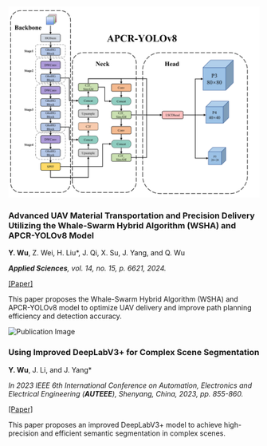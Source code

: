 <!-- - **Y. Wu**, Z. Wei, H. Liu*, J. Qi, X. Su, J. Yang, and Q. Wu, " Advanced UAV Material Transportation and Precision Delivery Utilizing the Whale-Swarm Hybrid Algorithm (WSHA) and APCR-YOLOv8 Model", **Applied Sciences**, vol. 14, no. 15, p. 6621, 2024. [[Paper]](paper/applsci-14-06621-v2.pdf)

- **Y. Wu**, J. Li, and J. Yang*, "Using Improved DeepLabV3+ for Complex Scene Segmentation", in 2023 IEEE 6th International Conference on Automation, Electronics and Electrical Engineering (**AUTEEE**), Shenyang, China, 2023, pp. 855-860. [[Paper]](paper/Using_Improved_DeepLabV3_for_Complex_Scene_Segmentation.pdf) -->

<!-- publications.md内容 -->
<div class="publication-card row align-items-center mb-4">
    <div class="col-md-6">
        <div class="publication-image-container">
            <img src="static/assets/applsci.png" class="img-fluid publication-image" alt="Publication Image">
        </div>
    </div>
    <div class="col-md-6">
        <h3 class="publication-title">
            <b>Advanced UAV Material Transportation and Precision Delivery Utilizing the Whale-Swarm Hybrid Algorithm (WSHA) and APCR-YOLOv8 Model</b>
        </h3>
        <p class="publication-authors">
            <b>Y. Wu</b>, Z. Wei, H. Liu*, J. Qi, X. Su, J. Yang, and Q. Wu
        </p>
        <p class="publication-info">
            <i><b>Applied Sciences</b>, vol. 14, no. 15, p. 6621, 2024.</i>
        </p>
        <p class="publication-links">
            <a href="paper/applsci-14-06621-v2.pdf">[Paper]</a>
        </p>
        <p class="publication-description">
            This paper proposes the Whale-Swarm Hybrid Algorithm (WSHA) and APCR-YOLOv8 model to optimize UAV delivery and improve path planning efficiency and detection accuracy.
        </p>
    </div>
</div>

<div class="publication-card row align-items-center mb-4">
    <div class="col-md-6">
        <div class="publication-image-container">
            <img src="static/assets/AUTEEE.png" class="img-fluid publication-image" alt="Publication Image">
        </div>
    </div>
    <div class="col-md-6">
        <h3 class="publication-title">
            <b>Using Improved DeepLabV3+ for Complex Scene Segmentation</b>
        </h3>
        <p class="publication-authors">
            <b>Y. Wu</b>, J. Li, and J. Yang*
        </p>
        <p class="publication-info">
            <i>In 2023 IEEE 6th International Conference on Automation, Electronics and Electrical Engineering (<b>AUTEEE</b>), Shenyang, China, 2023, pp. 855-860.</i>
        </p>
        <p class="publication-links">
            <a href="paper/Using_Improved_DeepLabV3_for_Complex_Scene_Segmentation.pdf">[Paper]</a>
        </p>
        <p class="publication-description">
            This paper proposes an improved DeepLabV3+ model to achieve high-precision and efficient semantic segmentation in complex scenes.
        </p>
    </div>
</div>
